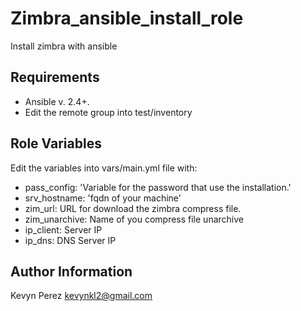 Zimbra_ansible_install_role
=========
Install zimbra with ansible

Requirements
------------

- Ansible v. 2.4+.
- Edit the remote group into test/inventory

Role Variables
--------------

Edit the variables into vars/main.yml file with:

- pass_config: 'Variable for the password that use the installation.'
- srv_hostname: 'fqdn of your machine'
- zim_url: URL for download the zimbra compress file.
- zim_unarchive: Name of you compress file unarchive
- ip_client: Server IP
- ip_dns: DNS Server IP


Author Information
------------------

Kevyn Perez kevynkl2@gmail.com
